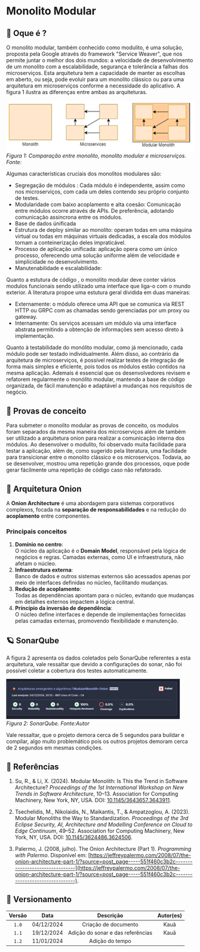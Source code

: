 # Monolito Modular

## 🔎 Oque é ?
O monolito modular, também conhecido como modulito, é uma solução, proposta pela Google através do framework "Service Weaver", que nos permite juntar o melhor dos dois mundos: a velocidade de desenvolvimento de um monolito com a escalabilidade, segurança  e tolerância a falhas dos microserviços. Esta arquitetura tem a capacidade de manter as escolhas em aberto, ou seja, pode evoluir para um monolito clássico ou para uma arquitetura em microserviços conforme a necessidade do aplicativo. A figura 1 ilustra as diferenças entre ambas as arquiteturas.

![Monolito](img/CompairMM.png)  
*Figura 1: Comparação entre monolito, monolito modular e microserviços. Fonte:*

Algumas características cruciais dos monolitos modulares são:
- Segregação de módulos : Cada módulo é independente, assim como nos microserviços, com cada um deles contendo seu próprio conjunto de testes.  
- Modularidade com baixo acoplamento e alta coesão: Comunicação entre módulos ocorre através de APIs. De preferência, adotando comunicação assincrona entre os módulos.
- Base de dados únificada 
- Estrutura de deploy similar ao monolíto: operam todas em uma máquina virtual ou todas em máquinas virtuais dedicadas, a escala dos módulos tornam a conteinerização deles impraticável.
- Processo de aplicação unificada: aplicação opera como um único processo, oferecendo uma solução uniforme além de velocidade e simplicidade no desenvolvimento.
- Manutenabilidade e escalabilidade: 

Quanto a estutura de código , o monolito modular deve conter vários modulos funcionais sendo  utilizado uma interface que liga-o com o mundo exterior. A literatura propoe uma estutura geral dividida em duas maneiras: 
- Externamente: o módulo oferece uma API que se comunica via REST HTTP ou GRPC com as chamadas sendo gerenciadas por um proxy ou gateway.
- Internamente: Os serviços acessam um módulo via uma interface abstrata permitindo a obtenção de informações sem acesso direto à implementação.

Quanto à testabilidade do monólito modular, como já mencionado, cada módulo pode ser testado individualmente. Além disso, ao contrário da arquitetura de microserviços, é possível realizar testes de integração de forma mais simples e eficiente, pois todos os módulos estão contidos na mesma aplicação. Ademais é essencial que os desenvolvedores revisem e refatorem regularmente o monólito modular, mantendo a base de código organizada, de fácil manutenção e adaptável a mudanças nos requisitos de negócio.

## 📎 Provas de conceito

Para submeter o monolito modular as provas de conceito, os modulos foram separados da mesma maneira dos microserviços além de também ser utilizado a arquitetura onion para realizar a comunicação interna dos módulos. Ao desenvolver o modulito, foi observado muita facilidade para testar a aplicação, além de, como sugerido pela literatura, uma facilidade para transicionar entre o monolito clássico e os microserviços. Todavia, ao se desenvolver, mostrou uma repetição grande dos processos, oque pode gerar fácilmente uma repetição de código caso não refatorado.

## 🧅 Arquitetura Onion
A **Onion Architecture** é uma abordagem para sistemas corporativos complexos, focada na **separação de responsabilidades** e na redução do **acoplamento** entre componentes.
### Principais conceitos
1. **Domínio no centro**:  
   O núcleo da aplicação é o **Domain Model**, responsável pela lógica de negócios e regras. Camadas externas, como UI e infraestrutura, não afetam o núcleo.
2. **Infraestrutura externa**:  
   Banco de dados e outros sistemas externos são acessados apenas por meio de interfaces definidas no núcleo, facilitando mudanças.
3. **Redução de acoplamento**:  
   Todas as dependências apontam para o núcleo, evitando que mudanças em detalhes externos impactem a lógica central.
4. **Princípio da inversão de dependência**:  
   O núcleo define interfaces e depende de implementações fornecidas pelas camadas externas, promovendo flexibilidade e manutenção.

## 🪐 SonarQube
A figura 2 apresenta os dados coletados pelo SonarQube referentes a esta arquitetura, vale ressaltar que devido a configurações do sonar, não foi possível coletar a cobertura dos testes automaticamente.

![Arquitetura Monolino Modular](img/SonarModulith.PNG)  
*Figura 2: SonarQube. Fonte:Autor*  

Vale ressaltar, que o projeto demora cerca de 5 segundos para buildar e compilar, algo muito problemático pois os outros projetos demoram cerca de 2 segundos em mesmas condições.

## 📖 Referências

1. Su, R., & Li, X. (2024). Modular Monolith: Is This the Trend in Software Architecture? *Proceedings of the 1st International Workshop on New Trends in Software Architecture*, 10–13. Association for Computing Machinery, New York, NY, USA. DOI: [10.1145/3643657.3643911](https://doi.org/10.1145/3643657.3643911).

2. Tsechelidis, M., Nikolaidis, N., Maikantis, T., & Ampatzoglou, A. (2023). Modular Monoliths the Way to Standardization. *Proceedings of the 3rd Eclipse Security, AI, Architecture and Modelling Conference on Cloud to Edge Continuum*, 49–52. Association for Computing Machinery, New York, NY, USA. DOI: [10.1145/3624486.3624506](https://doi.org/10.1145/3624486.3624506).

3. Palermo, J. (2008, julho). The Onion Architecture (Part 1). *Programming with Palermo*. Disponível em: [https://jeffreypalermo.com/2008/07/the-onion-architecture-part-1/?source=post_page-----551f460c3b2c--------------------------------](https://jeffreypalermo.com/2008/07/the-onion-architecture-part-1/?source=post_page-----551f460c3b2c--------------------------------).

## 📅 Versionamento

| Versão |    Data    |         Descrição          |  Autor(es)  |
| :----: | :--------: | :------------------------: | :---------: |
| `1.0`  | 04/12/2024 | Criação de documento | Kauã |
| `1.1`  | 19/12/2024 | Adição do sonar e das referências | Kauã| 
| `1.2`  | 11/01/2024 | Adição do tempo 
